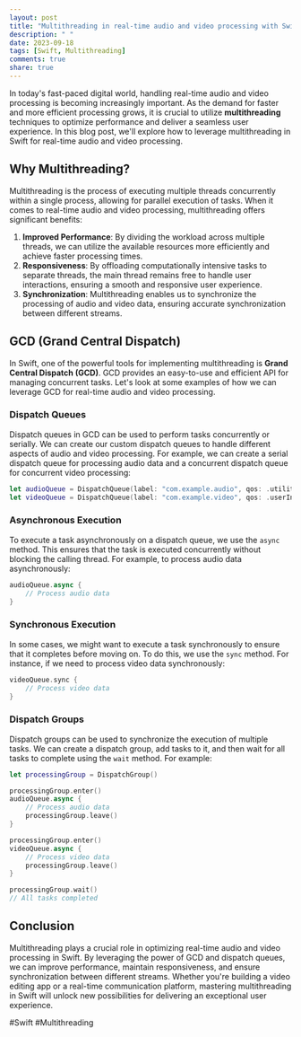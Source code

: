 ```yaml
---
layout: post
title: "Multithreading in real-time audio and video processing with Swift"
description: " "
date: 2023-09-18
tags: [Swift, Multithreading]
comments: true
share: true
---
```


In today's fast-paced digital world, handling real-time audio and video processing is becoming increasingly important. As the demand for faster and more efficient processing grows, it is crucial to utilize **multithreading** techniques to optimize performance and deliver a seamless user experience. In this blog post, we'll explore how to leverage multithreading in Swift for real-time audio and video processing.

## Why Multithreading?

Multithreading is the process of executing multiple threads concurrently within a single process, allowing for parallel execution of tasks. When it comes to real-time audio and video processing, multithreading offers significant benefits:

1. **Improved Performance**: By dividing the workload across multiple threads, we can utilize the available resources more efficiently and achieve faster processing times.
2. **Responsiveness**: By offloading computationally intensive tasks to separate threads, the main thread remains free to handle user interactions, ensuring a smooth and responsive user experience.
3. **Synchronization**: Multithreading enables us to synchronize the processing of audio and video data, ensuring accurate synchronization between different streams.

## GCD (Grand Central Dispatch)

In Swift, one of the powerful tools for implementing multithreading is **Grand Central Dispatch (GCD)**. GCD provides an easy-to-use and efficient API for managing concurrent tasks. Let's look at some examples of how we can leverage GCD for real-time audio and video processing.

### Dispatch Queues

Dispatch queues in GCD can be used to perform tasks concurrently or serially. We can create our custom dispatch queues to handle different aspects of audio and video processing. For example, we can create a serial dispatch queue for processing audio data and a concurrent dispatch queue for concurrent video processing:

```swift
let audioQueue = DispatchQueue(label: "com.example.audio", qos: .utility)
let videoQueue = DispatchQueue(label: "com.example.video", qos: .userInitiated, attributes: .concurrent)
```

### Asynchronous Execution

To execute a task asynchronously on a dispatch queue, we use the `async` method. This ensures that the task is executed concurrently without blocking the calling thread. For example, to process audio data asynchronously:

```swift
audioQueue.async {
    // Process audio data
}
```

### Synchronous Execution

In some cases, we might want to execute a task synchronously to ensure that it completes before moving on. To do this, we use the `sync` method. For instance, if we need to process video data synchronously:

```swift
videoQueue.sync {
    // Process video data
}
```

### Dispatch Groups

Dispatch groups can be used to synchronize the execution of multiple tasks. We can create a dispatch group, add tasks to it, and then wait for all tasks to complete using the `wait` method. For example:

```swift
let processingGroup = DispatchGroup()

processingGroup.enter()
audioQueue.async {
    // Process audio data
    processingGroup.leave()
}

processingGroup.enter()
videoQueue.async {
    // Process video data
    processingGroup.leave()
}

processingGroup.wait()
// All tasks completed
```

## Conclusion

Multithreading plays a crucial role in optimizing real-time audio and video processing in Swift. By leveraging the power of GCD and dispatch queues, we can improve performance, maintain responsiveness, and ensure synchronization between different streams. Whether you're building a video editing app or a real-time communication platform, mastering multithreading in Swift will unlock new possibilities for delivering an exceptional user experience.

#Swift #Multithreading